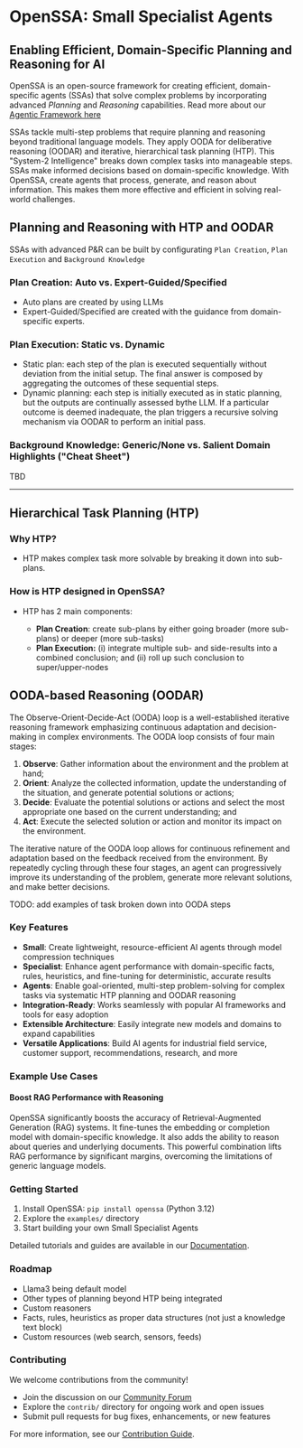 # <!-- markdownlint-disable MD013 MD043 -->

# OpenSSA: Small Specialist Agents

## Enabling Efficient, Domain-Specific Planning and Reasoning for AI

OpenSSA is an open-source framework for creating efficient, domain-specific agents (SSAs) that solve complex problems by incorporating advanced _Planning_ and _Reasoning_ capabilities. Read more about our [Agentic Framework here](https://docs.google.com/document/d/1QY6UJjXs4YiSYR4ChRIdlPbeLKOXgneL_n5nB9Zfmiw/edit?usp=sharing)

SSAs tackle multi-step problems that require planning and reasoning beyond traditional language models. They apply OODA for deliberative reasoning (OODAR) and iterative, hierarchical task planning (HTP). This "System-2 Intelligence" breaks down complex tasks into manageable steps. SSAs make informed decisions based on domain-specific knowledge. With OpenSSA, create agents that process, generate, and reason about information. This makes them more effective and efficient in solving real-world challenges.

## Planning and Reasoning with HTP and OODAR

SSAs with advanced P&R can be built by configurating `Plan Creation`, `Plan Execution` and `Background Knowledge`

### Plan Creation: Auto vs. Expert-Guided/Specified

- Auto plans are created by using LLMs
- Expert-Guided/Specified are created with the guidance from domain-specific experts.

### Plan Execution: Static vs. Dynamic

- Static plan: each step of the plan is executed sequentially without deviation from the initial setup. The final answer is composed by aggregating the outcomes of these sequential steps.
- Dynamic planning: each step is initially executed as in static planning, but the outputs are continually assessed bythe LLM. If a particular outcome is deemed inadequate, the plan triggers a recursive solving mechanism via OODAR to perform an initial pass.

### Background Knowledge: Generic/None vs. Salient Domain Highlights ("Cheat Sheet")

TBD

--------------------------------------------------------------------------------

## Hierarchical Task Planning (HTP)

### Why HTP?

- HTP makes complex task more solvable by breaking it down into sub-plans.

### How is HTP designed in OpenSSA?

- HTP has 2 main components:

  - **Plan Creation**: create sub-plans by either going broader (more sub-plans) or deeper (more sub-tasks)
  - **Plan Execution:** (i) integrate multiple sub- and side-results into a combined conclusion; and (ii) roll up such conclusion to super/upper-nodes

## OODA-based Reasoning (OODAR)

The Observe-Orient-Decide-Act (OODA) loop is a well-established iterative reasoning framework emphasizing continuous adaptation and decision-making in complex environments. The OODA loop consists of four main stages:

1. **Observe**: Gather information about the environment and the problem at hand;
2. **Orient**: Analyze the collected information, update the understanding of the situation, and generate potential solutions or actions;
3. **Decide**: Evaluate the potential solutions or actions and select the most appropriate one based on the current understanding; and
4. **Act**: Execute the selected solution or action and monitor its impact on the environment.

The iterative nature of the OODA loop allows for continuous refinement and adaptation based on the feedback received from the environment. By repeatedly cycling through these four stages, an agent can progressively improve its understanding of the problem, generate more relevant solutions, and make better decisions.

TODO: add examples of task broken down into OODA steps

### Key Features

- **Small**: Create lightweight, resource-efficient AI agents through model compression techniques
- **Specialist**: Enhance agent performance with domain-specific facts, rules, heuristics, and fine-tuning for deterministic, accurate results
- **Agents**: Enable goal-oriented, multi-step problem-solving for complex tasks via systematic HTP planning and OODAR reasoning
- **Integration-Ready**: Works seamlessly with popular AI frameworks and tools for easy adoption
- **Extensible Architecture**: Easily integrate new models and domains to expand capabilities
- **Versatile Applications**: Build AI agents for industrial field service, customer support, recommendations, research, and more

### Example Use Cases

#### Boost RAG Performance with Reasoning

OpenSSA significantly boosts the accuracy of Retrieval-Augmented Generation (RAG) systems. It fine-tunes the embedding or completion model with domain-specific knowledge. It also adds the ability to reason about queries and underlying documents. This powerful combination lifts RAG performance by significant margins, overcoming the limitations of generic language models.

### Getting Started

1. Install OpenSSA: `pip install openssa` (Python 3.12)
2. Explore the `examples/` directory
3. Start building your own Small Specialist Agents

Detailed tutorials and guides are available in our [Documentation](https://aitomatic.github.io/openssa).

### Roadmap

- Llama3 being default model
- Other types of planning beyond HTP being integrated
- Custom reasoners
- Facts, rules, heuristics as proper data structures (not just a knowledge text block)
- Custom resources (web search, sensors, feeds)

### Contributing

We welcome contributions from the community!

- Join the discussion on our [Community Forum](https://github.com/aitomatic/openssa/discussions)
- Explore the `contrib/` directory for ongoing work and open issues
- Submit pull requests for bug fixes, enhancements, or new features

For more information, see our [Contribution Guide](CONTRIBUTING.md).
